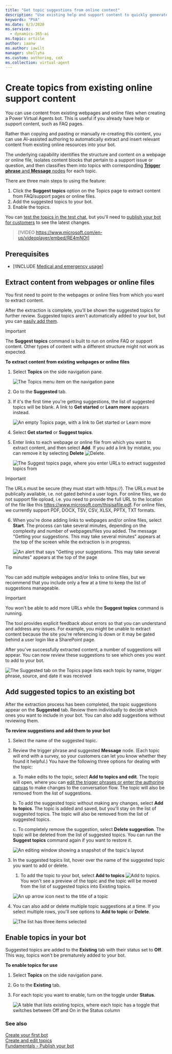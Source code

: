 ```yaml
---
title: "Get topic suggestions from online content"
description: "Use existing help and support content to quickly generate new topics for your Power Virtual Agents bot."
keywords: "PVA"
ms.date: 8/3/2020
ms.service:
  - dynamics-365-ai
ms.topic: article
author: iaanw
ms.author: iawilt
manager: shellyha
ms.custom: authoring, ceX
ms.collection: virtual-agent
---
```



# Create topics from existing online support content

You can use content from existing webpages and online files when creating a Power Virtual Agents bot. This is useful if you already have help or support content, such as FAQ pages.

Rather than copying and pasting or manually re-creating this content, you can use AI-assisted authoring to automatically extract and insert relevant content from existing online resources into your bot.

The underlying capability identifies the structure and content on a webpage or online file, isolates content blocks that pertain to a support issue or question, and then classifies them into topics with corresponding [**Trigger phrase** and **Message** nodes](authoring-create-edit-topics.md) for each topic.

There are three main steps to using the feature: 

1. Click the **Suggest topics** option on the Topics page to extract content from FAQ/support pages or online files.
2. Add the suggested topics to your bot.
3. Enable the topics.

You can [test the topics in the test chat](authoring-test-bot.md), but you'll need to [publish your bot for customers](publication-fundamentals-publish-channels.md) to see the latest changes.

>    
> [!VIDEO https://www.microsoft.com/en-us/videoplayer/embed/RE4mNOt]


## Prerequisites

- [!INCLUDE [Medical and emergency usage](includes/pva-usage-limitations.md)]


## Extract content from webpages or online files

You first need to point to the webpages or online files from which you want to extract content.

After the extraction is complete, you'll be shown the suggested topics for further review. Suggested topics aren't automatically added to your bot, but you can [easily add them](#add-suggested-topics-to-an-existing-bot).

>[!IMPORTANT]
>The **Suggest topics** command is built to run on online FAQ or support content. Other types of content with a different structure might not work as expected.

**To extract content from existing webpages or online files**


1. Select **Topics** on the side navigation pane.

    ![The Topics menu item on the navigation pane](media/menu-topics.png "The Topics menu item on the navigation pane")

2. Go to the **Suggested** tab. 

3. If it's the first time you're getting suggestions, the list of suggested topics will be blank. A link to **Get started** or **Learn more** appears instead.

    ![An empty Topics page, with a link to Get started or Learn more](media/suggested-web-get.png "An empty Topics page, with a link to Get started or Learn more")

4. Select **Get started** or **Suggest topics**. 

5. Enter links to each webpage or online file from which you want to extract content, and then select **Add**. If you add a link by mistake, you can remove it by selecting **Delete** ![Delete](media/delete-suggested-topic.png).

    ![The Suggest topics page, where you enter URLs to extract suggested topics from](media/suggested-web-wizard.png "The Suggest topics page,where you enter URLs to extract suggested topics from")
    
>[!IMPORTANT]
>The URLs must be secure (they must start with *https://*).
>The URLs must be publically available, i.e. not gated behind a user login.
>For online files, we do not support file opload, i.e. you need to provide the full URL to the location of the file like this https://www.microsoft.com/thisisafile.pdf.
>For online files, we currently support PDF, DOCX, TSV, CSV, XLSX, PPTX, TXT formats.

6. When you're done adding links to webpages and/or online files, select **Start**. The process can take several minutes, depending on the complexity and number of webpages/files you added. The message "Getting your suggestions. This may take several minutes" appears at the top of the screen while the extraction is in progress.

    ![An alert that says "Getting your suggestions. This may take several minutes" appears at the top of the page](media/suggested-web-wait.png "An alert that says 'Getting your suggestions. This may take several minutes' appears at the top of the page")

>[!TIP]
>You can add multiple webpages and/or links to online files, but we recommend that you include only a few at a time to keep the list of suggestions manageable.

>[!IMPORTANT]
>You won't be able to add more URLs while the **Suggest topics** command is running.

The tool provides explicit feedback about errors so that you can understand and address any issues. For example, you might be unable to extract content because the site you're referencing is down or it may be gated behind a user login like a SharePoint page.

After you've successfully extracted content, a number of suggestions will appear. You can now review these suggestions to see which ones you want to add to your bot.

![The Suggested tab on the Topics page lists each topic by name, trigger phrase, source, and date it was received](media/suggested-web-topics.png "The Suggested tab on the Topics page lists each topic by name, trigger phrase, source, and date it was received")

## Add suggested topics to an existing bot

After the extraction process has been completed, the topic suggestions appear on the **Suggested** tab. Review them individually to decide which ones you want to include in your bot. You can also add suggestions without reviewing them. 

**To review suggestions and add them to your bot**

1. Select the name of the suggested topic.  

2. Review the trigger phrase and suggested **Message** node. (Each topic will end with a survey, so your customers can let you know whether they found it helpful.) You have the following three options for dealing with the topic:  

    a. To make edits to the topic, select **Add to topics and edit**. The topic will open, where you can [edit the trigger phrases or enter the authoring canvas](authoring-create-edit-topics.md) to make changes to the conversation flow. The topic will also be removed from the list of suggestions.  

    b. To add the suggested topic without making any changes, select **Add to topics**. The topic is added and saved, but you'll stay on the list of suggested topics. The topic will also be removed from the list of suggested topics.  

    c. To completely remove the suggestion, select **Delete suggestion**. The topic will be deleted from the list of suggested topics. You can run the **Suggest topics** command again if you want to restore it.  

    ![An editing window showing a snapshot of the topic's layout](media/suggested-web-add-edit.png)

1. In the suggested topics list, hover over the name of the suggested topic you want to add or delete. 

    1. To add the topic to your bot, select **Add to topics** ![Add to topics](media/add-to-topics.png). You won't see a preview of the topic and the topic will be moved from the list of suggested topics into Existing topics.


    ![An up arrow icon next to the title of a topic](media/suggested-web-quick.png)
    
2. You can also add or delete multiple topic suggestions at a time. If you select multiple rows, you'll see options to **Add to topic** or **Delete**.

    ![The list has three items selected](media/suggested-web-multi.png)


## Enable topics in your bot

Suggested topics are added to the **Existing** tab with their status set to **Off**. This way, topics won't be prematurely added to your bot.

**To enable topics for use**

1. Select **Topics** on the side navigation pane.

2. Go to the **Existing** tab. 

3. For each topic you want to enable, turn on the toggle under **Status**.

    ![A table that lists existing topics, where each topic has a toggle that switches between Off and On in the Status column](media/suggested-enable.png "A table that lists existing topics, where each topic has a toggle that switches between Off and On in the Status column")


### See also

[Create your first bot](authoring-first-bot.md)  
[Create and edit topics](authoring-create-edit-topics.md)  
[Fundamentals - Publish your bot](publication-fundamentals-publish-channels.md)

